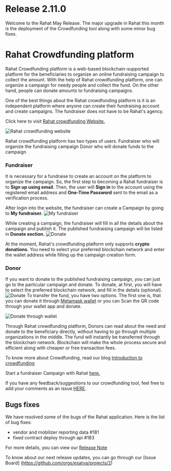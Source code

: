 # Release 2.11.0
Welcome to the Rahat May Release. The major upgrade in Rahat this month is the deployment of the Crowdfunding tool along with some minor bug fixes. 
# Rahat Crowdfunding platform 
Rahat Crowdfunding platform is a web-based blockchain-supported platform for the beneficiaries to organize an online fundraising campaign to collect the amount. With the help of Rahat crowdfunding platform, one can organize a campaign for needy people and collect the fund. On the other hand, people can donate amounts to fundraising campaigns. 

One of the best things about the Rahat crowdfunding platform is it is an independent platform where anyone can create their fundraising account and create campaigns. The fundraiser does not have to be Rahat's agency. 

Click here to visit [Rahat crowdfunding Website.](https://fund.rahat.io/) 

![Rahat crowdfunding website](https://assets.rumsan.com/esatya/rahat-crowdfunding.png)

Rahat crowdfunding platform has two types of users. 
Fundraiser who will organize the fundraising campaign 
Donor who will donate funds to the campaign 
### Fundraiser 
It is necessary for a fundraise to create an account on the platform to organize the campaign. So, the first step to becoming a Rahat fundraiser is to **Sign up using email**. Then, the user will **Sign in** to the account using the registered email address and **One-Time Password** sent to the email as a verification process. 

After login into the website, the fundraiser can create a Campaign by going to **My fundraiser.**
![My fundraiser](https://assets.rumsan.com/esatya/rahat-crowdfunding-1.png)

While creating a campaign, the fundraiser will fill in all the details about the campaign and publish it. The published fundraising campaign will be listed in **Donate section.**
![Donate](https://assets.rumsan.com/esatya/rahat-crowdfunding-4.png)

At the moment, Rahat's crowdfunding platform only supports **crypto donations.** You need to select your preferred blockchain network and enter the wallet address while filling up the campaign creation form. 

### Donor
If you want to donate to the published fundraising campaign, you can just go to the particular campaign and donate. To donate, at first, you will have to select the preferred blockchain network, and fill in the details (optional).
![Donate](https://assets.rumsan.com/esatya/rahat-crowdfunding-2.png)
To transfer the fund, you have two options. The first one is, that you can donate it through [Metamask wallet](https://metamask.io/) or you can Scan the QR code through your wallet app and donate. 

![Donate through wallet](https://assets.rumsan.com/esatya/rahat-crowdfunding-3.png)

Through Rahat crowdfunding platform, Donors can read about the need and donate to the beneficiary directly, without having to go through multiple organizations in the middle. The fund will instantly be transferred through the blockchain network. Blockchain will make the whole process secure and efficient along with cheaper or free transaction fees.

To know more about Crowdfunding, read our blog [Introduction to crowdfunding](https://rahat.io/blogs/introduction-to-crowdfunding/)

Start a fundraiser Campaign with Rahat [here.](https://fund.rahat.io/) 

If you have any feedback/suggestions to our crowdfunding tool, feel free to add your comments as an issue [HERE](https://github.com/esatya/rahat-fundraise/issues).

## Bugs fixes 
We have resolved some of the bugs of the Rahat application. Here is the list of bug fixes:
- vendor and mobilizer reporting data #181
- fixed contract deploy through api #183

For more details, you can view our [Release Note](https://github.com/esatya/rahat/releases/tag/v2.11.0 )

To know about our next release updates, you can go through our [Issue Board] (https://github.com/orgs/esatya/projects/2) 
